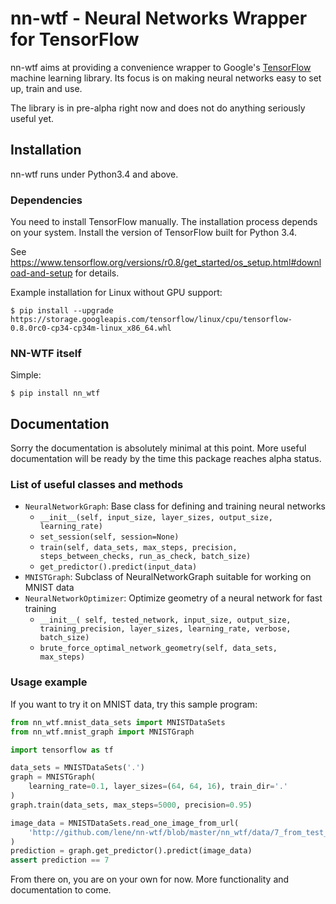 # nn-wtf - Neural Networks Wrapper for TensorFlow

nn-wtf aims at providing a convenience wrapper to Google's 
[TensorFlow](http://www.tensorflow.org/) machine learning library. 
Its focus is on making neural networks easy to set up, train and use.

The library is in pre-alpha right now and does not do anything seriously useful 
yet.

## Installation

nn-wtf runs under Python3.4 and above.

### Dependencies

You need to install TensorFlow manually. The installation process depends on 
your system. Install the version of TensorFlow built for Python 3.4. 

See 
https://www.tensorflow.org/versions/r0.8/get_started/os_setup.html#download-and-setup
for details.

Example installation for Linux without GPU support:
```
$ pip install --upgrade https://storage.googleapis.com/tensorflow/linux/cpu/tensorflow-0.8.0rc0-cp34-cp34m-linux_x86_64.whl
```

### NN-WTF itself
Simple:
```
$ pip install nn_wtf
```

## Documentation

Sorry the documentation is absolutely minimal at this point. More useful
documentation will be ready by the time this package reaches alpha status.

### List of useful classes and methods

* `NeuralNetworkGraph`: Base class for defining and training neural networks
  * `__init__(self, input_size, layer_sizes, output_size, learning_rate)`
  * `set_session(self, session=None)`
  * `train(self, data_sets, max_steps, precision, steps_between_checks, run_as_check, batch_size)`
  * `get_predictor().predict(input_data)`
* `MNISTGraph`: Subclass of NeuralNetworkGraph suitable for working on MNIST data
* `NeuralNetworkOptimizer`: Optimize geometry of a neural network for fast training
  * `__init__( self, tested_network, input_size, output_size, training_precision,
            layer_sizes, learning_rate, verbose, batch_size)`
  * `brute_force_optimal_network_geometry(self, data_sets, max_steps)`

### Usage example

If you want to try it on MNIST data, try this sample program:

```python
from nn_wtf.mnist_data_sets import MNISTDataSets
from nn_wtf.mnist_graph import MNISTGraph

import tensorflow as tf

data_sets = MNISTDataSets('.')
graph = MNISTGraph(
    learning_rate=0.1, layer_sizes=(64, 64, 16), train_dir='.'
)
graph.train(data_sets, max_steps=5000, precision=0.95)

image_data = MNISTDataSets.read_one_image_from_url(
    'http://github.com/lene/nn-wtf/blob/master/nn_wtf/data/7_from_test_set.raw?raw=true'
)
prediction = graph.get_predictor().predict(image_data)
assert prediction == 7
```

From there on, you are on your own for now. More functionality and documentation
to come.
